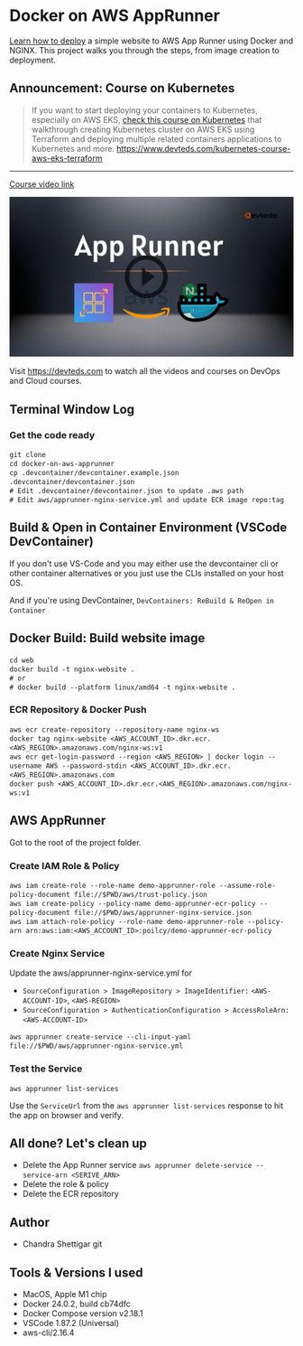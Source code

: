 # Docker on AWS AppRunner

[Learn how to deploy](https://youtu.be/1BZlUneXLCs) a simple website to AWS App Runner using Docker and NGINX. This project walks you through the steps, from image creation to deployment.

## Announcement: Course on Kubernetes

> If you want to start deploying your containers to Kubernetes, especially on AWS EKS, [check this course on Kubernetes](https://www.devteds.com/kubernetes-course-aws-eks-terraform) that walkthrough creating Kubernetes cluster on AWS EKS using Terraform and deploying multiple related containers applications to Kubernetes and more. https://www.devteds.com/kubernetes-course-aws-eks-terraform 

---

[Course video link](https://youtu.be/1BZlUneXLCs)

[![Course Video Link](./doc/docker-on-aws-apprunner.png)](https://youtu.be/1BZlUneXLCs)

Visit https://devteds.com to watch all the videos and courses on DevOps and Cloud courses.

## Terminal Window Log

### Get the code ready

```
git clone 
cd docker-on-aws-apprunner
cp .devcontainer/devcontainer.example.json  .devcontainer/devcontainer.json
# Edit .devcontainer/devcontainer.json to update .aws path
# Edit aws/apprunner-nginx-service.yml and update ECR image repo:tag
```

## Build & Open in Container Environment (VSCode DevContainer)

If you don't use VS-Code and you may either use the devcontainer cli or other container alternatives or you just use the CLIs installed on your host OS.

And if you're using DevContainer, `DevContainers: ReBuild & ReOpen in Container`

## Docker Build: Build website image

```
cd web
docker build -t nginx-website .
# or
# docker build --platform linux/amd64 -t nginx-website .
```

### ECR Repository & Docker Push

```
aws ecr create-repository --repository-name nginx-ws
docker tag nginx-website <AWS_ACCOUNT_ID>.dkr.ecr.<AWS_REGION>.amazonaws.com/nginx-ws:v1
aws ecr get-login-password --region <AWS_REGION> | docker login --username AWS --password-stdin <AWS_ACCOUNT_ID>.dkr.ecr.<AWS_REGION>.amazonaws.com
docker push <AWS_ACCOUNT_ID>.dkr.ecr.<AWS_REGION>.amazonaws.com/nginx-ws:v1
```

## AWS AppRunner

Got to the root of the project folder.

### Create IAM Role & Policy

```
aws iam create-role --role-name demo-apprunner-role --assume-role-policy-document file://$PWD/aws/trust-policy.json
aws iam create-policy --policy-name demo-apprunner-ecr-policy --policy-document file://$PWD/aws/apprunner-nginx-service.json
aws iam attach-role-policy --role-name demo-apprunner-role --policy-arn arn:aws:iam:<AWS_ACCOUNT_ID>:poilcy/demo-apprunner-ecr-policy
```

### Create Nginx Service

Update the aws/apprunner-nginx-service.yml for

- `SourceConfiguration > ImageRepository > ImageIdentifier:` `<AWS-ACCOUNT-ID>`, `<AWS-REGION>`
- `SourceConfiguration > AuthenticationConfiguration > AccessRoleArn:` `<AWS-ACCOUNT-ID>`

```
aws apprunner create-service --cli-input-yaml file://$PWD/aws/apprunner-nginx-service.yml
```

### Test the Service

```
aws apprunner list-services
```

Use the `ServiceUrl` from the `aws apprunner list-services` response to hit the app on browser and verify.


## All done? Let's clean up

- Delete the App Runner service `aws apprunner delete-service --service-arn <SERIVE_ARN>`
- Delete the role & policy
- Delete the ECR repository


## Author

- Chandra Shettigar
git 

## Tools & Versions I used

- MacOS, Apple M1 chip
- Docker 24.0.2, build cb74dfc
- Docker Compose version v2.18.1
- VSCode 1.87.2 (Universal)
- aws-cli/2.16.4 
